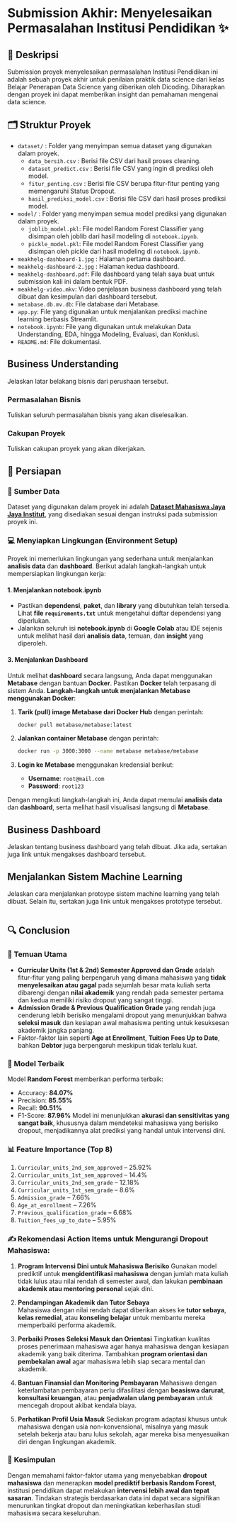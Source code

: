 # Submission Akhir: Menyelesaikan Permasalahan Institusi Pendidikan ✨

## 📑 Deskripsi
Submission proyek menyelesaikan permasalahan Institusi Pendidikan ini adalah sebuah proyek akhir untuk penilaian praktik data science dari kelas Belajar Penerapan Data Science yang diberikan oleh Dicoding. Diharapkan dengan proyek ini dapat memberikan insight dan pemahaman mengenai data science.

## 🗂 Struktur Proyek
- `dataset/` : Folder yang menyimpan semua dataset yang digunakan dalam proyek.
  - `data_bersih.csv` : Berisi file CSV dari hasil proses cleaning.
  - `dataset_predict.csv` : Berisi file CSV yang ingin di prediksi oleh model.
  - `fitur_penting.csv` : Berisi file CSV berupa fitur-fitur penting yang memengaruhi Status Dropout.
  - `hasil_prediksi_model.csv` : Berisi file CSV dari hasil proses prediksi model.
- `model/` : Folder yang menyimpan semua model prediksi yang digunakan dalam proyek.
  - `joblib_model.pkl`: File model Random Forest Classifier yang disimpan oleh joblib dari hasil modeling di `notebook.ipynb`.
  - `pickle_model.pkl`: File model Random Forest Classifier yang disimpan oleh pickle dari hasil modeling di `notebook.ipynb`.
- `meakhelg-dashboard-1.jpg` : Halaman pertama dashboard.
- `meakhelg-dashboard-2.jpg` : Halaman kedua dashboard.
- `meakhelg-dashboard.pdf`: File dashboard yang telah saya buat untuk submission kali ini dalam bentuk PDF.
- `meakhelg-video.mkv`: Video penjelasan business dashboard yang telah dibuat dan kesimpulan dari dashboard tersebut.
- `metabase.db.mv.db`: File database dari Metabase.
- `app.py`: File yang digunakan untuk menjalankan prediksi machine learning berbasis Streamlit.
- `notebook.ipynb`: File yang digunakan untuk melakukan Data Understanding, EDA, hingga Modeling, Evaluasi, dan Konklusi.
- `README.md`: File dokumentasi.

## Business Understanding
Jelaskan latar belakang bisnis dari perushaan tersebut.

### Permasalahan Bisnis
Tuliskan seluruh permasalahan bisnis yang akan diselesaikan.

### Cakupan Proyek
Tuliskan cakupan proyek yang akan dikerjakan.

## 🔧 Persiapan
### 💾 **Sumber Data**
Dataset yang digunakan dalam proyek ini adalah **[Dataset Mahasiswa Jaya Jaya Institut](https://github.com/dicodingacademy/dicoding_dataset/tree/main/students_performance)**, yang disediakan sesuai dengan instruksi pada submission proyek ini.

### 💻 **Menyiapkan Lingkungan (Environment Setup)**
Proyek ini memerlukan lingkungan yang sederhana untuk menjalankan **analisis data** dan **dashboard**. Berikut adalah langkah-langkah untuk mempersiapkan lingkungan kerja:

#### **1. Menjalankan notebook.ipynb**
- Pastikan **dependensi**, **paket**, dan **library** yang dibutuhkan telah tersedia. Lihat **file `requirements.txt`** untuk mengetahui daftar dependensi yang diperlukan.
- Jalankan seluruh isi **notebook.ipynb** di **Google Colab** atau IDE sejenis untuk melihat hasil dari **analisis data**, temuan, dan **insight** yang diperoleh.



#### **3. Menjalankan Dashboard**
Untuk melihat **dashboard** secara langsung, Anda dapat menggunakan **Metabase** dengan bantuan **Docker**. Pastikan **Docker** telah terpasang di sistem Anda.
**Langkah-langkah untuk menjalankan Metabase menggunakan Docker**:
1. **Tarik (pull) image Metabase dari Docker Hub** dengan perintah:
   ```bash
   docker pull metabase/metabase:latest
   ```

2. **Jalankan container Metabase** dengan perintah:
   ```bash
   docker run -p 3000:3000 --name metabase metabase/metabase
   ```

3. **Login ke Metabase** menggunakan kredensial berikut:
   - **Username**: `root@mail.com`
   - **Password**: `root123`

Dengan mengikuti langkah-langkah ini, Anda dapat memulai **analisis data** dan **dashboard**, serta melihat hasil visualisasi langsung di **Metabase**.

## Business Dashboard
Jelaskan tentang business dashboard yang telah dibuat. Jika ada, sertakan juga link untuk mengakses dashboard tersebut.

## Menjalankan Sistem Machine Learning
Jelaskan cara menjalankan protoype sistem machine learning yang telah dibuat. Selain itu, sertakan juga link untuk mengakses prototype tersebut.

```

```

## 🔍 Conclusion
### 🎯 Temuan Utama
- **Curricular Units (1st & 2nd) Semester Approved dan Grade** adalah fitur-fitur yang paling berpengaruh yang dimana mahasiswa yang **tidak menyelesaikan atau gagal** pada sejumlah besar mata kuliah serta dibarengi dengan **nilai akademik** yang rendah pada semester pertama dan kedua memiliki risiko dropout yang sangat tinggi. 
- **Admission Grade & Previous Qualification Grade** yang rendah juga cenderung lebih berisiko mengalami dropout yang menunjukkan bahwa **seleksi masuk** dan kesiapan awal mahasiswa penting untuk kesuksesan akademik jangka panjang.
- Faktor-faktor lain seperti **Age at Enrollment**, **Tuition Fees Up to Date**, bahkan **Debtor** juga berpengaruh meskipun tidak terlalu kuat.

### 🧠 Model Terbaik
Model **Random Forest** memberikan performa terbaik:
- Accuracy: **84.07%**
- Precision: **85.55%**
- Recall: **90.51%**
- F1-Score: **87.96%**
Model ini menunjukkan **akurasi dan sensitivitas yang sangat baik**, khususnya dalam mendeteksi mahasiswa yang berisiko dropout, menjadikannya alat prediksi yang handal untuk intervensi dini.

### 📊 Feature Importance (Top 8)
1. `Curricular_units_2nd_sem_approved` – 25.92%
2. `Curricular_units_1st_sem_approved` – 14.4%
3. `Curricular_units_2nd_sem_grade` – 12.18%
4. `Curricular_units_1st_sem_grade` – 8.6%
5. `Admission_grade` – 7.66%
6. `Age_at_enrollment` – 7.26% 
7. `Previous_qualification_grade` – 6.68%
8. `Tuition_fees_up_to_date` – 5.95%

### ✍️ Rekomendasi Action Items untuk Mengurangi Dropout Mahasiswa:
1. **Program Intervensi Dini untuk Mahasiswa Berisiko**
   Gunakan model prediktif untuk **mengidentifikasi mahasiswa** dengan jumlah mata kuliah tidak lulus atau nilai rendah di semester awal, dan lakukan **pembinaan akademik atau mentoring personal** sejak dini.

2. **Pendampingan Akademik dan Tutor Sebaya**    
   Mahasiswa dengan nilai rendah dapat diberikan akses ke **tutor sebaya**, **kelas remedial**, atau **konseling belajar** untuk membantu mereka memperbaiki performa akademik.

3. **Perbaiki Proses Seleksi Masuk dan Orientasi**
   Tingkatkan kualitas proses penerimaan mahasiswa agar hanya mahasiswa dengan kesiapan akademik yang baik diterima. Tambahkan **program orientasi dan pembekalan awal** agar mahasiswa lebih siap secara mental dan akademik.

4. **Bantuan Finansial dan Monitoring Pembayaran**
   Mahasiswa dengan keterlambatan pembayaran perlu difasilitasi dengan **beasiswa darurat**, **konsultasi keuangan**, atau **penjadwalan ulang pembayaran** untuk mencegah dropout akibat kendala biaya.

5. **Perhatikan Profil Usia Masuk**
   Sediakan program adaptasi khusus untuk mahasiswa dengan usia non-konvensional, misalnya yang masuk setelah bekerja atau baru lulus sekolah, agar mereka bisa menyesuaikan diri dengan lingkungan akademik.

### 🧾 **Kesimpulan**
Dengan memahami faktor-faktor utama yang menyebabkan **dropout mahasiswa** dan menerapkan **model prediktif berbasis Random Forest**, institusi pendidikan dapat melakukan **intervensi lebih awal dan tepat sasaran**. Tindakan strategis berdasarkan data ini dapat secara signifikan menurunkan tingkat dropout dan meningkatkan keberhasilan studi mahasiswa secara keseluruhan.
